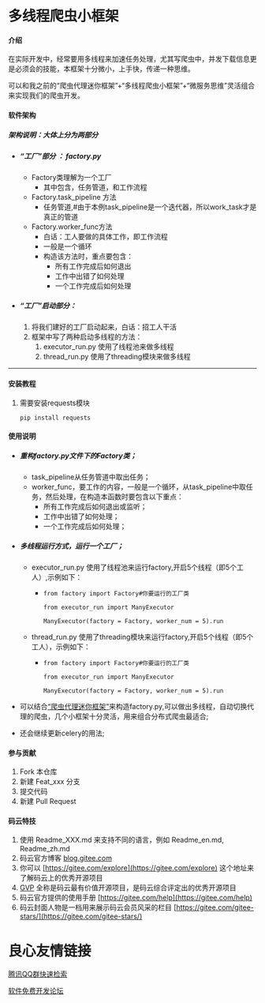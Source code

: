 

# 多线程爬虫小框架

#### 介绍
在实际开发中，经常要用多线程来加速任务处理，尤其写爬虫中，并发下载信息更是必须会的技能，本框架十分微小，上手快，传递一种思维。

可以和我之前的“爬虫代理迷你框架”+“多线程爬虫小框架”+“微服务思维”灵活组合来实现我们的爬虫开发。

#### 软件架构
##### 架构说明：大体上分为两部分

- ##### 	“工厂”部分 ： factory.py

  - Factory类理解为一个工厂
    - 其中包含，任务管道，和工作流程
  - Factory.task_pipeline 方法
    - 任务管道,#由于本例task_pipeline是一个迭代器，所以work_task才是真正的管道
  - Factory.worker_func方法
    - 白话：工人要做的具体工作，即工作流程
    -  一般是一个循环
    - 构造该方法时，重点要包含：
      -  所有工作完成后如何退出
      - 工作中出错了如何处理
      - 一个工作完成后如何处理

- ##### “工厂”启动部分：

  1. 将我们建好的工厂启动起来，白话：招工人干活
  2. 框架中写了两种启动多线程的方法：
     1. executor_run.py     使用了线程池来做多线程
     2. thread_run.py  使用了threading模块来做多线程									

------



#### 安装教程

1. 需要安装requests模块

   ```
   pip install requests
   ```



 

#### 使用说明

- ##### 重构factory.py文件下的Factory类；

  - task_pipeline从任务管道中取出任务；
  - worker_func，要工作的内容，一般是一个循环，从task_pipeline中取任务，然后处理，在构造本函数时要包含以下重点：
    - 所有工作完成后如何退出或监听；
    - 工作中出错了如何处理；
    - 一个工作完成后如何处理；

- ##### 多线程运行方式，运行一个工厂；

   

   

   

  - executor_run.py  使用了线程池来运行factory,开启5个线程（即5个工人）,示例如下：

    - ```
      from factory import Factory#你要运行的工厂类
      
      from executor_run import ManyExecutor
      
      ManyExecutor(factory = Factory, worker_num = 5).run
      ```

  - thread_run.py  使用了threading模块来运行factory,开启5个线程（即5个工人），示例如下：

    - ```
      from factory import Factory#你要运行的工厂类
      
      from executor_run import ManyExecutor
      
      ManyExecutor(factory = Factory, worker_num = 5).run
      ```

- 可以结合[“爬虫代理迷你框架”](https://gitee.com/zhangpengju/dailiqingqiu)来构造factory.py,可以做出多线程，自动切换代理的爬虫，几个小框架十分灵活，用来组合分布式爬虫最适合;

- 还会继续更新celery的用法;

#### 参与贡献

1. Fork 本仓库
2. 新建 Feat_xxx 分支
3. 提交代码
4. 新建 Pull Request


#### 码云特技

1. 使用 Readme\_XXX.md 来支持不同的语言，例如 Readme\_en.md, Readme\_zh.md
2. 码云官方博客 [blog.gitee.com](https://blog.gitee.com)
3. 你可以 [https://gitee.com/explore](https://gitee.com/explore) 这个地址来了解码云上的优秀开源项目
4. [GVP](https://gitee.com/gvp) 全称是码云最有价值开源项目，是码云综合评定出的优秀开源项目
5. 码云官方提供的使用手册 [https://gitee.com/help](https://gitee.com/help)
6. 码云封面人物是一档用来展示码云会员风采的栏目 [https://gitee.com/gitee-stars/](https://gitee.com/gitee-stars/)

 # 良心友情链接

[腾讯QQ群快速检索](http://u.720life.cn/s/8cf73f7c)

[软件免费开发论坛](http://u.720life.cn/s/bbb01dc0)